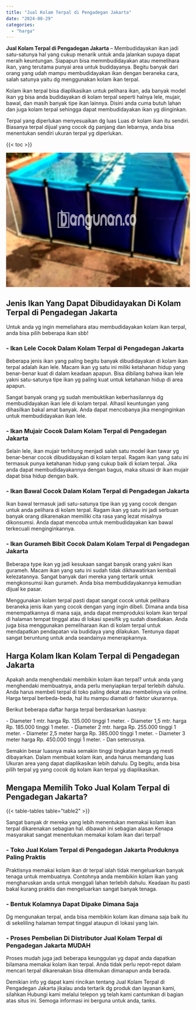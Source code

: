 ```yaml
---
title: "Jual Kolam Terpal di Pengadegan Jakarta"
date: "2024-08-29"
categories: 
  - "harga"
---
```


**Jual Kolam Terpal di Pengadegan Jakarta** – Membudidayakan ikan jadi satu-satunya hal yang cukup menarik untuk anda jalankan supaya dapat meraih keuntungan. Siapapun bisa memmbudidayakan atau memelihara ikan, yang terutama punyai area untuk budidayanya. Begitu banyak dari orang yang udah mampu membudidayakan ikan dengan beraneka cara, salah satunya yaitu dg menggunakan kolam ikan terpal.

Kolam ikan terpal bisa diaplikasikan untuk pelihara ikan, ada banyak model ikan yg bisa anda budidayakan di kolam terpal seperti halnya lele, mujair, bawal, dan masih banyak tipe ikan lainnya. Disini anda cuma butuh lahan dan juga kolam terpal sehingga dapat membudidayakan ikan yg diinginkan.

Terpal yang diperlukan menyesuaikan dg luas Luas dr kolam ikan itu sendiri. Biasanya terpal dijual yang cocok dg panjang dan lebarnya, anda bisa menentukan sendiri ukuran terpal yg diperlukan.

{{< toc >}}

![Jual Kolam Terpal di Pengadegan Jakarta](/images/jual-kolam-terpal-55.png)

## Jenis Ikan Yang Dapat Dibudidayakan Di Kolam Terpal di Pengadegan Jakarta

Untuk anda yg ingin memeliahara atau membudidayakan kolam ikan terpal, anda bisa pilih beberapa ikan sbb!

### \- Ikan Lele Cocok Dalam Kolam Terpal di Pengadegan Jakarta

Beberapa jenis ikan yang paling begitu banyak dibudidayakan di kolam ikan terpal adalah ikan lele. Macam ikan yg satu ini miliki ketahanan hidup yang benar-benar kuat di dalam keadaan apapun. Bisa dibilang bahwa ikan lele yakni satu-satunya tipe ikan yg paling kuat untuk ketahanan hidup di area apapun.

Sangat banyak orang yg sudah membuktikan keberhasilannya dg membudidayakan ikan lele di kolam terpal. Alhasil keuntungan yang dihasilkan bakal amat banyak. Anda dapat mencobanya jika menginginkan untuk membudidayakan ikan lele.

### \- Ikan Mujair Cocok Dalam Kolam Terpal di Pengadegan Jakarta

Selain lele, ikan mujair terhitung menjadi salah satu model ikan tawar yg benar-benar cocok dibudidayakan di kolam terpal. Ragam ikan yang satu ini termasuk punya ketahanan hidup yang cukup baik di kolam terpal. Jika anda dapat membudidayakannya dengan bagus, maka situasi dr ikan mujair dapat bisa hidup dengan baik.

### \- Ikan Bawal Cocok Dalam Kolam Terpal di Pengadegan Jakarta

Ikan bawal termasuk jadi satu-satunya tipe ikan yg yang cocok dengan untuk anda pelihara di kolam terpal. Ragam ikan yg satu ini jadi serbuan banyak orang dikarenakan memiliki cita rasa yang lezat misalnya dikonsumsi. Anda dapat mencoba untuk membudidayakan kan bawal terkecuali menginginkannya.

### \- Ikan Gurameh Bibit Cocok Dalam Kolam Terpal di Pengadegan Jakarta

Beberapa type ikan yg jadi kesukaan sangat banyak orang yakni ikan gurameh. Macam ikan yang satu ini sudah tidak dikhawatirkan kembali kelezatannya. Sangat banyak dari mereka yang tertarik untuk mengkonsumsi ikan gurameh. Anda bisa membudidayakannya kemudian dijual ke pasar.

Menggunakan kolam terpal pasti dapat sangat cocok untuk pelihara beraneka jenis ikan yang cocok dengan yang ingin dibeli. Dimana anda bisa menempatkannya di mana saja, anda dapat memproduksi kolam ikan terpal di halaman tempat tinggal atau di lokasi spesifik yg sudah disediakan. Anda juga bisa menggunakan pemeliharaan ikan di kolam terpal untuk mendapatkan pendapatan via budidaya yang dilakukan. Tentunya dapat sangat beruntung untuk anda seandainya menerapkannya.

## Harga Kolam Ikan Kolam Terpal di Pengadegan Jakarta

Apakah anda menghendaki membikin kolam ikan terpal? untuk anda yang menghendaki membuatnya, anda perlu menyiapkan terpal terlebih dahulu. Anda harus membeli terpal di toko paling dekat atau membelinya via online. Harga terpal berbeda-beda, hal itu mampu diamati dr faktor ukurannya.

Berikut beberapa daftar harga terpal berdasarkan luasnya:

\- Diameter 1 mtr. harga Rp. 135.000 tinggi 1 meter. - Diameter 1,5 mtr. harga Rp. 185.000 tinggi 1 meter. - Diameter 2 mtr. harga Rp. 255.000 tinggi 1 meter. - Diameter 2,5 meter harga Rp. 385.000 tinggi 1 meter. - Diameter 3 meter harga Rp. 450.000 tinggi 1 meter. - Dan seterusnya.

Semakin besar luasnya maka semakin tinggi tingkatan harga yg mesti dibayarkan. Dalam membuat kolam ikan, anda harus memandang luas Ukuran area yang dapat diaplikasikan lebih dahulu. Dg begitu, anda bisa pilih terpal yg yang cocok dg kolam ikan terpal yg diaplikasikan.

## Mengapa Memilih Toko Jual Kolam Terpal di Pengadegan Jakarta?

{{< table-tables table="table2" >}}

Sangat banyak dr mereka yang lebih menentukan memakai kolam ikan terpal dikarenakan sebagian hal. dibawah ini sebagian alasan Kenapa masyarakat sangat menentukan memakai kolam ikan dari terpal!

### \- Toko Jual Kolam Terpal di Pengadegan Jakarta Produknya Paling Praktis

Praktisnya memakai kolam ikan dr terpal ialah tidak mengeluarkan banyak tenaga untuk membuatnya. Contohnya anda membikin kolam ikan yang mengharuskan anda untuk menggali lahan terlebih dahulu. Keadaan itu pasti bakal kurang praktis dan mengeluarkan sangat banyak tenaga.

### \- Bentuk Kolamnya Dapat Dipake Dimana Saja

Dg mengunakan terpal, anda bisa membikin kolam ikan dimana saja baik itu di sekeliling halaman tempat tinggal ataupun di lokasi yang lain.

### \- Proses Pembelian Di Distributor Jual Kolam Terpal di Pengadegan Jakarta MUDAH

Proses mudah juga jadi beberapa keunggulan yg dapat anda dapatkan bilamana memakai kolam ikan terpal. Anda tidak perlu repot-repot dalam mencari terpal dikarenakan bisa ditemukan dimanapun anda berada.

Demikian info yg dapat kami rincikan tentang Jual Kolam Terpal di Pengadegan Jakarta jikalau anda tertarik dg produk dan layanan kami, silahkan Hubungi kami melalui telepon yg telah kami cantumkan di bagian atas situs ini. Semoga informasi ini berguna untuk anda, tanks.
